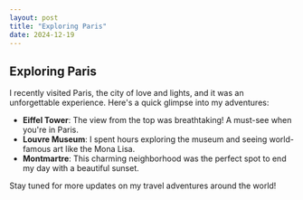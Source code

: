 ```yaml
---
layout: post
title: "Exploring Paris"
date: 2024-12-19
---
```


## Exploring Paris

I recently visited Paris, the city of love and lights, and it was an unforgettable experience. Here's a quick glimpse into my adventures:

- **Eiffel Tower**: The view from the top was breathtaking! A must-see when you're in Paris.
- **Louvre Museum**: I spent hours exploring the museum and seeing world-famous art like the Mona Lisa.
- **Montmartre**: This charming neighborhood was the perfect spot to end my day with a beautiful sunset.

Stay tuned for more updates on my travel adventures around the world!
